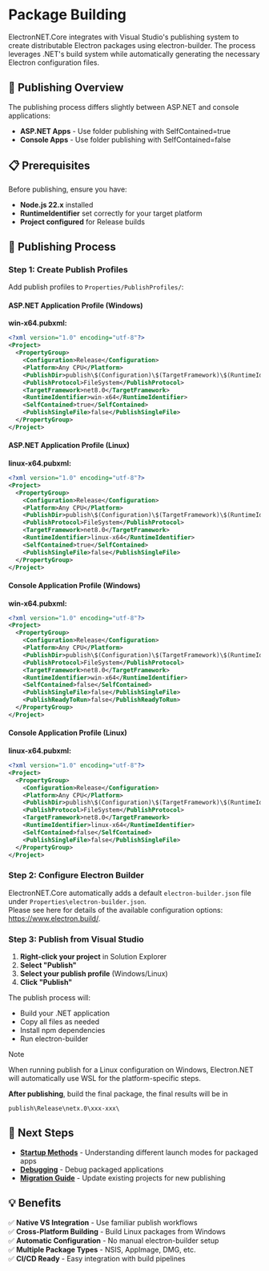 # Package Building

ElectronNET.Core integrates with Visual Studio's publishing system to create distributable Electron packages using electron-builder. The process leverages .NET's build system while automatically generating the necessary Electron configuration files.

## 🎯 Publishing Overview

The publishing process differs slightly between ASP.NET and console applications:

- **ASP.NET Apps** - Use folder publishing with SelfContained=true
- **Console Apps** - Use folder publishing with SelfContained=false

## 📋 Prerequisites

Before publishing, ensure you have:

- **Node.js 22.x** installed
- **RuntimeIdentifier** set correctly for your target platform
- **Project configured** for Release builds

## 🚀 Publishing Process

### Step 1: Create Publish Profiles

Add publish profiles to `Properties/PublishProfiles/`:

#### ASP.NET Application Profile (Windows)

**win-x64.pubxml:**

```xml
<?xml version="1.0" encoding="utf-8"?>
<Project>
  <PropertyGroup>
    <Configuration>Release</Configuration>
    <Platform>Any CPU</Platform>
    <PublishDir>publish\$(Configuration)\$(TargetFramework)\$(RuntimeIdentifier)\</PublishDir>
    <PublishProtocol>FileSystem</PublishProtocol>
    <TargetFramework>net8.0</TargetFramework>
    <RuntimeIdentifier>win-x64</RuntimeIdentifier>
    <SelfContained>true</SelfContained>
    <PublishSingleFile>false</PublishSingleFile>
  </PropertyGroup>
</Project>
```

#### ASP.NET Application Profile (Linux)

**linux-x64.pubxml:**

```xml
<?xml version="1.0" encoding="utf-8"?>
<Project>
  <PropertyGroup>
    <Configuration>Release</Configuration>
    <Platform>Any CPU</Platform>
    <PublishDir>publish\$(Configuration)\$(TargetFramework)\$(RuntimeIdentifier)\</PublishDir>
    <PublishProtocol>FileSystem</PublishProtocol>
    <TargetFramework>net8.0</TargetFramework>
    <RuntimeIdentifier>linux-x64</RuntimeIdentifier>
    <SelfContained>true</SelfContained>
    <PublishSingleFile>false</PublishSingleFile>
  </PropertyGroup>
</Project>
```

#### Console Application Profile (Windows)

**win-x64.pubxml:**

```xml
<?xml version="1.0" encoding="utf-8"?>
<Project>
  <PropertyGroup>
    <Configuration>Release</Configuration>
    <Platform>Any CPU</Platform>
    <PublishDir>publish\$(Configuration)\$(TargetFramework)\$(RuntimeIdentifier)\</PublishDir>
    <PublishProtocol>FileSystem</PublishProtocol>
    <TargetFramework>net8.0</TargetFramework>
    <RuntimeIdentifier>win-x64</RuntimeIdentifier>
    <SelfContained>false</SelfContained>
    <PublishSingleFile>false</PublishSingleFile>
    <PublishReadyToRun>false</PublishReadyToRun>
  </PropertyGroup>
</Project>
```

#### Console Application Profile (Linux)

**linux-x64.pubxml:**

```xml
<?xml version="1.0" encoding="utf-8"?>
<Project>
  <PropertyGroup>
    <Configuration>Release</Configuration>
    <Platform>Any CPU</Platform>
    <PublishDir>publish\$(Configuration)\$(TargetFramework)\$(RuntimeIdentifier)\</PublishDir>
    <PublishProtocol>FileSystem</PublishProtocol>
    <TargetFramework>net8.0</TargetFramework>
    <RuntimeIdentifier>linux-x64</RuntimeIdentifier>
    <SelfContained>false</SelfContained>
    <PublishSingleFile>false</PublishSingleFile>
  </PropertyGroup>
</Project>
```

### Step 2: Configure Electron Builder

ElectronNET.Core automatically adds a default `electron-builder.json` file under `Properties\electron-builder.json`.  
Please see here for details of the available configuration options: https://www.electron.build/.


### Step 3: Publish from Visual Studio

1. **Right-click your project** in Solution Explorer
2. **Select "Publish"**
4. **Select your publish profile** (Windows/Linux)
5. **Click "Publish"**

The publish process will:
- Build your .NET application
- Copy all files as needed
- Install npm dependencies
- Run electron-builder

> [!NOTE]  
> When running publish for a Linux configuration on Windows, Electron.NET will automatically use WSL for the platform-specific steps.

**After publishing**, build the final package, the final results will be in 

`publish\Release\netx.0\xxx-xxx\`


## 🚀 Next Steps

- **[Startup Methods](Startup-Methods.md)** - Understanding different launch modes for packaged apps
- **[Debugging](Debugging.md)** - Debug packaged applications
- **[Migration Guide](../Core/Migration-Guide.md)** - Update existing projects for new publishing

## 💡 Benefits

✅ **Native VS Integration** - Use familiar publish workflows  
✅ **Cross-Platform Building** - Build Linux packages from Windows  
✅ **Automatic Configuration** - No manual electron-builder setup  
✅ **Multiple Package Types** - NSIS, AppImage, DMG, etc.  
✅ **CI/CD Ready** - Easy integration with build pipelines  
